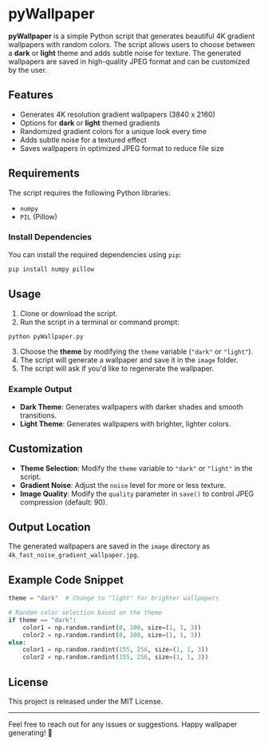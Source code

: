 # pyWallpaper

**pyWallpaper** is a simple Python script that generates beautiful 4K gradient wallpapers with random colors. The script allows users to choose between a **dark** or **light** theme and adds subtle noise for texture. The generated wallpapers are saved in high-quality JPEG format and can be customized by the user.

## Features
- Generates 4K resolution gradient wallpapers (3840 x 2160)
- Options for **dark** or **light** themed gradients
- Randomized gradient colors for a unique look every time
- Adds subtle noise for a textured effect
- Saves wallpapers in optimized JPEG format to reduce file size

## Requirements
The script requires the following Python libraries:

- `numpy`
- `PIL` (Pillow)

### Install Dependencies
You can install the required dependencies using `pip`:

```bash
pip install numpy pillow
```

## Usage
1. Clone or download the script.
2. Run the script in a terminal or command prompt:

```bash
python pyWallpaper.py
```

3. Choose the **theme** by modifying the `theme` variable (`"dark"` or `"light"`).
4. The script will generate a wallpaper and save it in the `image` folder.
5. The script will ask if you'd like to regenerate the wallpaper.

### Example Output
- **Dark Theme**: Generates wallpapers with darker shades and smooth transitions.
- **Light Theme**: Generates wallpapers with brighter, lighter colors.

## Customization
- **Theme Selection**: Modify the `theme` variable to `"dark"` or `"light"` in the script.
- **Gradient Noise**: Adjust the `noise` level for more or less texture.
- **Image Quality**: Modify the `quality` parameter in `save()` to control JPEG compression (default: 90).

## Output Location
The generated wallpapers are saved in the `image` directory as `4k_fast_noise_gradient_wallpaper.jpg`.

## Example Code Snippet

```python
theme = "dark"  # Change to "light" for brighter wallpapers

# Random color selection based on the theme
if theme == "dark":
    color1 = np.random.randint(0, 100, size=(1, 1, 3))
    color2 = np.random.randint(0, 100, size=(1, 1, 3))
else:
    color1 = np.random.randint(155, 256, size=(1, 1, 3))
    color2 = np.random.randint(155, 256, size=(1, 1, 3))
```

## License
This project is released under the MIT License.

---

Feel free to reach out for any issues or suggestions. Happy wallpaper generating! 🎨
